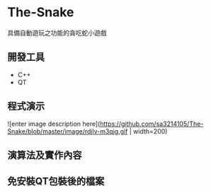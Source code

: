 # The-Snake
具備自動遊玩之功能的貪吃蛇小遊戲
## 開發工具
- C++
- QT
## 程式演示
![enter image description here](https://github.com/sa3214105/The-Snake/blob/master/image/rdjlv-m3qjg.gif | width=200)
## 演算法及實作內容

## 免安裝QT包裝後的檔案
